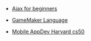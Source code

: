 
* [Ajax for beginners](http://www.academiepro.com/uploads/livres/AjaxProgramming.pdf)

* [GameMaker Language](https://ia601503.us.archive.org/22/items/game-maker-game-programming-with-gml-learn-game-maker-language-programming-conce/GameMaker%20game%20programming%20with%20GML%20_%20learn%20GameMaker%20language%20programming%20concepts%20and%20script%20integration%20with%20GameMaker_%20Studio%20through%20hands-on%2C%20playable%20examples.pdf)

* [Mobile AppDev Harvard cs50](https://cs50.harvard.edu/mobile/2018/)
